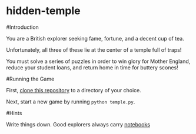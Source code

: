 hidden-temple
=============

#Introduction

You are a British explorer seeking fame, fortune, and a decent cup of tea.

Unfortunately, all three of these lie at the center of a temple full of traps!

You must solve a series of puzzles in order to win glory for Mother England,
reduce your student loans, and return home in time for buttery scones!

#Running the Game

First, [clone this repository](http://git-scm.com/book/en/Git-Basics-Getting-a-Git-Repository) to a directory of your choice.

Next, start a new game by running `python temple.py`.

#Hints

Write things down. Good explorers always carry [notebooks](http://www.youtube.com/watch?v=_Am-Q2FYuxc)
